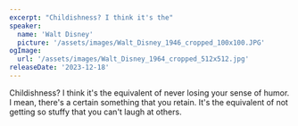 ```yaml
---
excerpt: "Childishness? I think it's the"
speaker:
  name: 'Walt Disney'
  picture: '/assets/images/Walt_Disney_1946_cropped_100x100.JPG'
ogImage:
  url: '/assets/images/Walt_Disney_1964_cropped_512x512.jpg'
releaseDate: '2023-12-18'
---
```


Childishness? I think it's the equivalent of never losing your sense of humor. I mean, there's a certain something that you retain. It's the equivalent of not getting so stuffy that you can't laugh at others.

